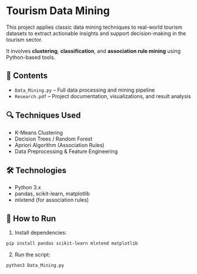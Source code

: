# Tourism Data Mining

This project applies classic data mining techniques to real-world tourism datasets to extract actionable insights and support decision-making in the tourism sector.

It involves **clustering**, **classification**, and **association rule mining** using Python-based tools.

## 📂 Contents

- `Data_Mining.py` – Full data processing and mining pipeline
- `Research.pdf` – Project documentation, visualizations, and result analysis

## 🔍 Techniques Used

- K-Means Clustering
- Decision Trees / Random Forest
- Apriori Algorithm (Association Rules)
- Data Preprocessing & Feature Engineering

## 🛠️ Technologies

- Python 3.x
- pandas, scikit-learn, matplotlib
- mlxtend (for association rules)

## 🚀 How to Run

1. Install dependencies:
```bash
pip install pandas scikit-learn mlxtend matplotlib
```
2. Run the script:
```bash
python3 Data_Mining.py
```
